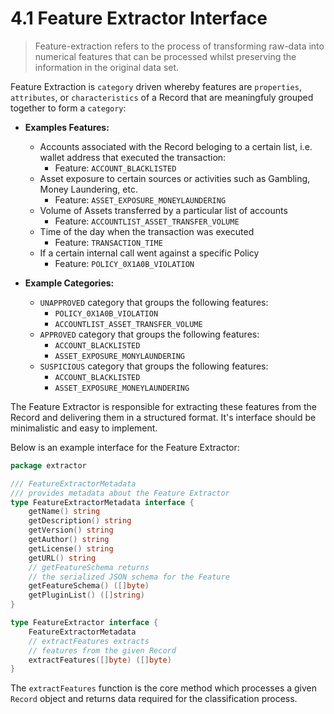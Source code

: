# 4.1 Feature Extractor Interface

> Feature-extraction refers to the process of transforming raw-data into numerical features that can
> be processed whilst preserving the information in the original data set.

Feature Extraction is `category` driven whereby features are `properties`, `attributes`,
or `characteristics` of a Record that are meaningfuly grouped together to form a `category`:

- **Examples Features:**

  - Accounts associated with the Record beloging to a certain list, i.e. wallet address that executed the transaction:
    - Feature: `ACCOUNT_BLACKLISTED`
  - Asset exposure to certain sources or activities such as Gambling, Money Laundering, etc.
    - Feature: `ASSET_EXPOSURE_MONEYLAUNDERING`
  - Volume of Assets transferred by a particular list of accounts
    - Feature: `ACCOUNTLIST_ASSET_TRANSFER_VOLUME`
  - Time of the day when the transaction was executed
    - Feature: `TRANSACTION_TIME`
  - If a certain internal call went against a specific Policy
    - Feature: `POLICY_0X1A0B_VIOLATION`

- **Example Categories:**

  - `UNAPPROVED` category that groups the following features:
    - `POLICY_0X1A0B_VIOLATION`
    - `ACCOUNTLIST_ASSET_TRANSFER_VOLUME`
  - `APPROVED` category that groups the following features:
    - `ACCOUNT_BLACKLISTED`
    - `ASSET_EXPOSURE_MONYLAUNDERING`
  - `SUSPICIOUS` category that groups the following features:
    - `ACCOUNT_BLACKLISTED`
    - `ASSET_EXPOSURE_MONEYLAUNDERING`

The Feature Extractor is responsible for extracting these features from the Record and delivering
them in a structured format. It's interface should be minimalistic and easy to implement.

Below is an example interface for the Feature Extractor:

```go
package extractor

/// FeatureExtractorMetadata
/// provides metadata about the Feature Extractor
type FeatureExtractorMetadata interface {
	getName() string
	getDescription() string
	getVersion() string
	getAuthor() string
	getLicense() string
	getURL() string
	// getFeatureSchema returns
	// the serialized JSON schema for the Feature
	getFeatureSchema() ([]byte)
	getPluginList() ([]string)
}

type FeatureExtractor interface {
	FeatureExtractorMetadata
	// extractFeatures extracts
	// features from the given Record
	extractFeatures([]byte) ([]byte)
}

```

The `extractFeatures` function is the core method which processes a given `Record` object and returns data
required for the classification process.

